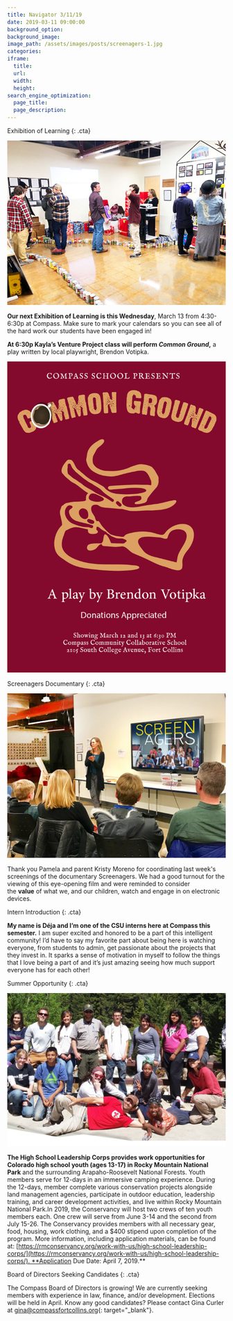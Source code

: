 ```yaml
---
title: Navigator 3/11/19
date: 2019-03-11 09:00:00
background_option:
background_image:
image_path: /assets/images/posts/screenagers-1.jpg
categories:
iframe:
  title:
  url:
  width:
  height:
search_engine_optimization:
  page_title:
  page_description:
---
```


Exhibition of Learning
{: .cta}

![](/assets/images/all-photos-from-december-exhibition-1.jpg)

**Our next Exhibition of Learning is this Wednesday**, March 13 from 4:30-6:30p at Compass. Make sure to mark your calendars so you can see all of the hard work our students have been engaged in!

**At 6:30p Kayla’s Venture Project class will perform *Common Ground*,** a play written by local playwright, Brendon Votipka.

![](/assets/images/common-ground-play-poster-1.jpg)

Screenagers Documentary
{: .cta}

![](/assets/images/screenagers-1.jpg)

Thank you Pamela and parent Kristy Moreno for coordinating last week's screenings of the documentary Screenagers. We had a good turnout for the viewing of this eye-opening film and were reminded to consider the **value** of what we, and our children, watch and engage in on electronic devices. 

Intern Introduction
{: .cta}

**My name is Déja and I’m one of the CSU interns here at Compass this semester.** I am super excited and honored to be a part of this intelligent community! I’d have to say my favorite part about being here is watching everyone, from students to admin, get passionate about the projects that they invest in. It sparks a sense of motivation in myself to follow the things that I love being a part of and it’s just amazing seeing how much support everyone has for each other!

Summer Opportunity
{: .cta}

![](/assets/images/screen-shot-2019-03-08-at-1-08-23-pm-1.png)

**The High School Leadership Corps provides work opportunities for Colorado high school youth (ages 13-17) in Rocky Mountain National Park** and the surrounding Arapaho-Roosevelt National Forests. Youth members serve for 12-days in an immersive camping experience. During the 12-days, member complete various conservation projects alongside land management agencies, participate in outdoor education, leadership training, and career development activities, and live within Rocky Mountain National Park.In 2019, the Conservancy will host two crews of ten youth members each. One crew will serve from June 3-14 and the second from July 15-26. The Conservancy provides members with all necessary gear, food, housing, work clothing, and a $400 stipend upon completion of the program. More information, including application materials, can be found at: [https://rmconservancy.org/work-with-us/high-school-leadership-corps/](https://rmconservancy.org/work-with-us/high-school-leadership-corps/). **Application Due Date: April 7, 2019.**

Board of Directors Seeking Candidates
{: .cta}

The Compass Board of Directors is growing! We are currently seeking members with experience in law, finance, and/or development. Elections will be held in April. Know any good candidates? Please contact Gina Curler at [gina@compassfortcollins.org](mailto:gina@compassfortcollins.org){: target="_blank"}.